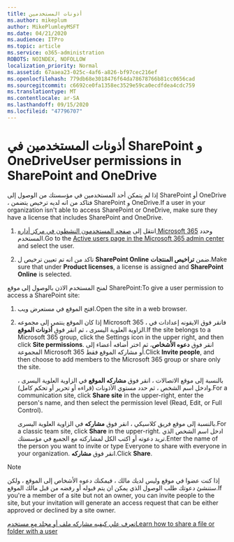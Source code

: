 ```yaml
---
title: أذونات المستخدمين
ms.author: mikeplum
author: MikePlumleyMSFT
ms.date: 04/21/2020
ms.audience: ITPro
ms.topic: article
ms.service: o365-administration
ROBOTS: NOINDEX, NOFOLLOW
localization_priority: Normal
ms.assetid: 67aaea23-025c-4af6-a826-bf97cec216ef
ms.openlocfilehash: 779db68e3018476f64da78678766b81cc0656cad
ms.sourcegitcommit: c6692ce0fa1358ec3529e59ca0ecdfdea4cdc759
ms.translationtype: MT
ms.contentlocale: ar-SA
ms.lasthandoff: 09/15/2020
ms.locfileid: "47796707"
---
```

# <a name="user-permissions-in-sharepoint-and-onedrive"></a><span data-ttu-id="15424-102">أذونات المستخدمين في SharePoint و OneDrive</span><span class="sxs-lookup"><span data-stu-id="15424-102">User permissions in SharePoint and OneDrive</span></span>

<span data-ttu-id="15424-103">إذا لم يتمكن أحد المستخدمين في مؤسستك من الوصول إلى SharePoint أو OneDrive ، فتاكد من انه لديه ترخيص يتضمن SharePoint و OneDrive.</span><span class="sxs-lookup"><span data-stu-id="15424-103">If a user in your organization isn't able to access SharePoint or OneDrive, make sure they have a license that includes SharePoint and OneDrive.</span></span> 
  
1. <span data-ttu-id="15424-104">انتقل إلى [صفحه المستخدمون النشطون في مركز أداره Microsoft 365](https://portal.office.com/adminportal/home#/users) وحدد المستخدم.</span><span class="sxs-lookup"><span data-stu-id="15424-104">Go to the [Active users page in the Microsoft 365 admin center](https://portal.office.com/adminportal/home#/users) and select the user.</span></span> 
    
2. <span data-ttu-id="15424-105">تاكد من انه تم تعيين ترخيص ل **SharePoint Online** ضمن **تراخيص المنتجات**.</span><span class="sxs-lookup"><span data-stu-id="15424-105">Make sure that under **Product licenses**, a license is assigned and **SharePoint Online** is selected.</span></span> 
    
 <span data-ttu-id="15424-106">لمنح المستخدم الاذن بالوصول إلى موقع SharePoint:</span><span class="sxs-lookup"><span data-stu-id="15424-106">To give a user permission to access a SharePoint site:</span></span> 
  
1. <span data-ttu-id="15424-107">افتح الموقع في مستعرض ويب.</span><span class="sxs-lookup"><span data-stu-id="15424-107">Open the site in a web browser.</span></span>
    
2. <span data-ttu-id="15424-108">إذا كان الموقع ينتمي إلى مجموعه Microsoft 365 ، فانقر فوق الايقونه إعدادات في الزاوية العلوية اليسرى ، ثم انقر فوق **أذونات الموقع**.</span><span class="sxs-lookup"><span data-stu-id="15424-108">If the site belongs to a Microsoft 365 group, click the Settings icon in the upper right, and then click **Site permissions**.</span></span> <span data-ttu-id="15424-109">انقر فوق **دعوه الأشخاص**، ثم اختر أضافه أعضاء إلى المجموعة Microsoft 365 أو مشاركه الموقع فقط.</span><span class="sxs-lookup"><span data-stu-id="15424-109">Click **Invite people**, and then choose to add members to the Microsoft 365 group or share only the site.</span></span> 
    
    <span data-ttu-id="15424-110">بالنسبة إلى موقع الاتصالات ، انقر فوق **مشاركه الموقع** في الزاوية العلوية اليسرى ، وادخل اسم الشخص ، ثم حدد مستوي الأذونات (قراءه أو تحرير أو تحكم كامل).</span><span class="sxs-lookup"><span data-stu-id="15424-110">For a communication site, click **Share site** in the upper-right, enter the person's name, and then select the permission level (Read, Edit, or Full Control).</span></span> 
    
    <span data-ttu-id="15424-111">بالنسبة إلى موقع فريق كلاسيكي ، انقر فوق **مشاركه** في الزاوية العلوية اليسرى.</span><span class="sxs-lookup"><span data-stu-id="15424-111">For a classic team site, click **Share** in the upper-right.</span></span> <span data-ttu-id="15424-112">ادخل اسم الشخص الذي تريد دعوته أو اكتب الكل لمشاركته مع الجميع في مؤسستك.</span><span class="sxs-lookup"><span data-stu-id="15424-112">Enter the name of the person you want to invite or type Everyone to share with everyone in your organization.</span></span> <span data-ttu-id="15424-113">انقر فوق **مشاركه**.</span><span class="sxs-lookup"><span data-stu-id="15424-113">Click **Share**.</span></span>
    
> [!NOTE]
> <span data-ttu-id="15424-114">إذا كنت عضوا في موقع وليس لديك مالك ، فيمكنك دعوه الأشخاص إلى الموقع ، ولكن ستنشئ دعوتك طلب الوصول الذي يمكن ان يتم قبوله أو رفضه من قبل مالك الموقع.</span><span class="sxs-lookup"><span data-stu-id="15424-114">If you're a member of a site but not an owner, you can invite people to the site, but your invitation will generate an access request that can be either approved or declined by a site owner.</span></span> 
  
[<span data-ttu-id="15424-115">تعرف علي كيفيه مشاركه ملف أو مجلد مع مستخدم</span><span class="sxs-lookup"><span data-stu-id="15424-115">Learn how to share a file or folder with a user</span></span>](https://go.microsoft.com/fwlink/?linkid=533408)
  


